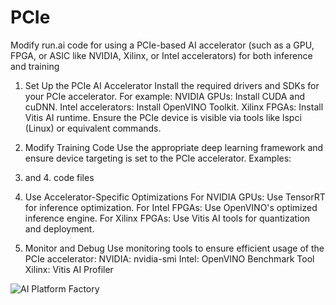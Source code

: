 # PCIe
Modify run.ai code for using a PCIe-based AI accelerator (such as a GPU, FPGA, or ASIC like NVIDIA, Xilinx, or Intel accelerators) for both inference and training
1. Set Up the PCIe AI Accelerator
Install the required drivers and SDKs for your PCIe accelerator. For example:
NVIDIA GPUs: Install CUDA and cuDNN.
Intel accelerators: Install OpenVINO Toolkit.
Xilinx FPGAs: Install Vitis AI runtime.
Ensure the PCIe device is visible via tools like lspci (Linux) or equivalent commands.

2. Modify Training Code
Use the appropriate deep learning framework and ensure device targeting is set to the PCIe accelerator. Examples:

3. and 4.  code files

5. Use Accelerator-Specific Optimizations
For NVIDIA GPUs: Use TensorRT for inference optimization.
For Intel FPGAs: Use OpenVINO's optimized inference engine.
For Xilinx FPGAs: Use Vitis AI tools for quantization and deployment.


6. Monitor and Debug
Use monitoring tools to ensure efficient usage of the PCIe accelerator:
NVIDIA: nvidia-smi
Intel: OpenVINO Benchmark Tool
Xilinx: Vitis AI Profiler

![AI Platform Factory](https://github.com/user-attachments/assets/423d5a85-9c8b-44dc-b47a-41ddce3c48d7)
